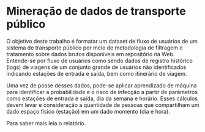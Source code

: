 # Mineração de dados de transporte público

O objetivo deste trabalho é formatar um dataset de fluxo de usuários de um sistema de transporte público por meio de metodologia de filtragem e tratamento sobre dados brutos disponíveis em repositório na Web. Entende-se por fluxo de usuários como sendo dados de registro histórico (logs) de viagens de um conjunto grande de usuários não identificados indicando estações de entrada e saída, bem como itinerário de viagem. 

Uma vez de posse desses dados, pode-se aplicar aprendizado de máquina para identificar a probabilidade e o risco de infecção a partir de parâmetros como estações de entrada e saída, dia da semana e horário. Esses cálculos devem levar e consideração a quantidade de pessoas que compartilham um dado espaço físico (estação) em um dado momento (dia e hora).

Para saber mais leia o relatório.
